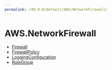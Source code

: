 ```yaml
---
permalink: /49.0.0/default/AWS/NetworkFirewall/
---
```


# AWS.NetworkFirewall



* [Firewall](Firewall.md)
* [FirewallPolicy](FirewallPolicy.md)
* [LoggingConfiguration](LoggingConfiguration.md)
* [RuleGroup](RuleGroup.md)